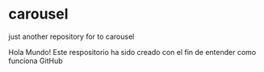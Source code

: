 # carousel
just another repository for to carousel

Hola Mundo!
Este respositorio ha sido creado con el fin de entender como funciona GitHub
